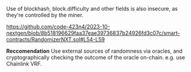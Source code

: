 Use of blockhash, block.difficulty and other fields is also insecure, as they're controlled by the miner.

https://github.com/code-423n4/2023-10-nextgen/blob/8b518196629faa37eae39736837b24926fd3c07c/smart-contracts/RandomizerNXT.sol#L54-L59

**Reccomendation**
Use external sources of randomness via oracles, and cryptographically checking the outcome of the oracle on-chain. e.g. use Chainlink VRF.